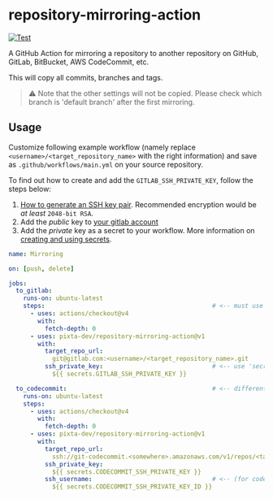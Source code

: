 # repository-mirroring-action

[![Test](https://github.com/pixta-dev/repository-mirroring-action/actions/workflows/test.yml/badge.svg)](https://github.com/pixta-dev/repository-mirroring-action/actions/workflows/test.yml)

A GitHub Action for mirroring a repository to another repository on GitHub, GitLab, BitBucket, AWS CodeCommit, etc.

This will copy all commits, branches and tags.

>⚠️ Note that the other settings will not be copied. Please check which branch is 'default branch' after the first mirroring.

## Usage

Customize following example workflow (namely replace `<username>/<target_repository_name>` with the right information) and save as `.github/workflows/main.yml` on your source repository.

To find out how to create and add the `GITLAB_SSH_PRIVATE_KEY`, follow the steps below:
1. [How to generate an SSH key pair](https://docs.gitlab.com/ee/ssh/#generate-an-ssh-key-pair). Recommended encryption would be _at least_ `2048-bit RSA`.
2. Add the _public_ key to [your gitlab account](https://gitlab.com/-/profile/keys)
3. Add the _private_ key as a secret to your workflow. More information on [creating and using secrets](https://help.github.com/en/actions/automating-your-workflow-with-github-actions/creating-and-using-encrypted-secrets).


```yaml
name: Mirroring

on: [push, delete]

jobs:
  to_gitlab:
    runs-on: ubuntu-latest
    steps:                                              # <-- must use actions/checkout before mirroring!
      - uses: actions/checkout@v4
        with:
          fetch-depth: 0
      - uses: pixta-dev/repository-mirroring-action@v1
        with:
          target_repo_url:
            git@gitlab.com:<username>/<target_repository_name>.git
          ssh_private_key:                              # <-- use 'secrets' to pass credential information.
            ${{ secrets.GITLAB_SSH_PRIVATE_KEY }}

  to_codecommit:                                        # <-- different jobs are executed in parallel.
    runs-on: ubuntu-latest
    steps:
      - uses: actions/checkout@v4
        with:
          fetch-depth: 0
      - uses: pixta-dev/repository-mirroring-action@v1
        with:
          target_repo_url:
            ssh://git-codecommit.<somewhere>.amazonaws.com/v1/repos/<target_repository_name>
          ssh_private_key:
            ${{ secrets.CODECOMMIT_SSH_PRIVATE_KEY }}
          ssh_username:                                 # <-- (for codecommit) you need to specify ssh-key-id as ssh username.
            ${{ secrets.CODECOMMIT_SSH_PRIVATE_KEY_ID }}
```
